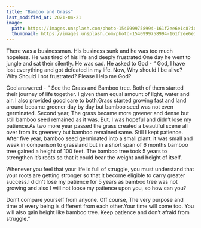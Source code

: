 ```yaml
---
title: "Bamboo and Grass"
last_modified_at: 2021-04-21
image: 
  path: https://images.unsplash.com/photo-1540999758994-161f2ee6e1c8?ixid=MnwxMjA3fDB8MHxwaG90by1wYWdlfHx8fGVufDB8fHx8&ixlib=rb-1.2.1&auto=format&fit=crop&w=1046&q=80
  thumbnail: https://images.unsplash.com/photo-1540999758994-161f2ee6e1c8?ixid=MnwxMjA3fDB8MHxwaG90by1wYWdlfHx8fGVufDB8fHx8&ixlib=rb-1.2.1&auto=format&fit=crop&w=1046&q=80
---
```

     
There was a businessman. His business sunk and he was too much hopeless. He was tired of his life and deeply frustrated.One day he went to jungle and sat their silently. He was sad. He asked to God - “ God, I have lost everything and got defeated in my life. Now, Why should I be alive? Why Should I not frustrated? Please Help me God?

God answered - “ See the Grass and Bamboo tree. Both of them started their journey of life together. I given them equal amount of light, water and air. I also provided good care to both.Grass started growing fast and land around became greener day by day but bamboo seed was not even germinated. Second year, The grass became more greener and dense but still bamboo seed remained as it was. But, I was hopeful and didn’t lose my patience.As two more year passed the grass created a beautiful scene all over from its greenery but bamboo remained same. Still I kept patience. After five year, bamboo seed germinated into a small plant. it was small and weak in comparison to grassland but in a short span of 6 months bamboo tree gained a height of 100 feet. The bamboo tree took 5 years to strengthen it’s roots so that it could bear the weight and height of itself.

Whenever you feel that your life is full of struggle, you must understand that your roots are getting stronger so that it become eligible to carry greater success.I didn't lose my patience for 5 years as bamboo tree was not growing and also I will not loose my patience upon you, so how can you?

Don’t compare yourself from anyone. Off course, The very purpose and time of every being is different from each other.Your time will come too. You will also gain height like bamboo tree. Keep patience and don’t afraid from struggle.”
